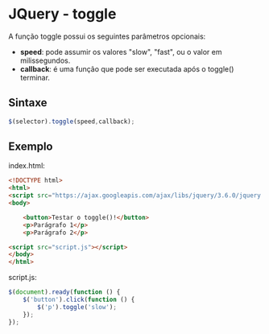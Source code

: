 # JQuery - toggle

A função toggle possui os seguintes parâmetros opcionais:
- **speed**: pode assumir os valores "slow", "fast", ou o valor em milissegundos.
- **callback**: é uma função que pode ser executada após o toggle() terminar.

## Sintaxe

~~~javascript
$(selector).toggle(speed,callback);
~~~

## Exemplo

index.html:

~~~html
<!DOCTYPE html>
<html>
<script src="https://ajax.googleapis.com/ajax/libs/jquery/3.6.0/jquery.min.js"></script>
<body>

    <button>Testar o toggle()!</button>
    <p>Parágrafo 1</p>
    <p>Parágrafo 2</p>

<script src="script.js"></script>
</body>
</html>
~~~

script.js:

~~~javascript
$(document).ready(function () {
    $('button').click(function () {
        $('p').toggle('slow');
    });
});
~~~

